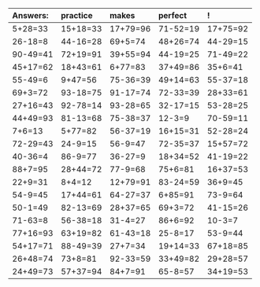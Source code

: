 | Answers: | practice | makes | perfect | ! |
| :--- | :--- | :--- | :--- | :--- |
| 5+28=33 | 15+18=33 | 17+79=96 | 71-52=19 | 17+75=92 | 
| 26-18=8 | 44-16=28 | 69+5=74 | 48+26=74 | 44-29=15 | 
| 90-49=41 | 72+19=91 | 39+55=94 | 44-19=25 | 71-49=22 | 
| 45+17=62 | 18+43=61 | 6+77=83 | 37+49=86 | 35+6=41 | 
| 55-49=6 | 9+47=56 | 75-36=39 | 49+14=63 | 55-37=18 | 
| 69+3=72 | 93-18=75 | 91-17=74 | 72-33=39 | 28+33=61 | 
| 27+16=43 | 92-78=14 | 93-28=65 | 32-17=15 | 53-28=25 | 
| 44+49=93 | 81-13=68 | 75-38=37 | 12-3=9 | 70-59=11 | 
| 7+6=13 | 5+77=82 | 56-37=19 | 16+15=31 | 52-28=24 | 
| 72-29=43 | 24-9=15 | 56-9=47 | 72-35=37 | 15+57=72 | 
| 40-36=4 | 86-9=77 | 36-27=9 | 18+34=52 | 41-19=22 | 
| 88+7=95 | 28+44=72 | 77-9=68 | 75+6=81 | 16+37=53 | 
| 22+9=31 | 8+4=12 | 12+79=91 | 83-24=59 | 36+9=45 | 
| 54-9=45 | 17+44=61 | 64-27=37 | 6+85=91 | 73-9=64 | 
| 50-1=49 | 82-13=69 | 28+37=65 | 69+3=72 | 41-15=26 | 
| 71-63=8 | 56-38=18 | 31-4=27 | 86+6=92 | 10-3=7 | 
| 77+16=93 | 63+19=82 | 61-43=18 | 25-8=17 | 53-9=44 | 
| 54+17=71 | 88-49=39 | 27+7=34 | 19+14=33 | 67+18=85 | 
| 26+48=74 | 73+8=81 | 92-33=59 | 33+49=82 | 29+28=57 | 
| 24+49=73 | 57+37=94 | 84+7=91 | 65-8=57 | 34+19=53 | 
